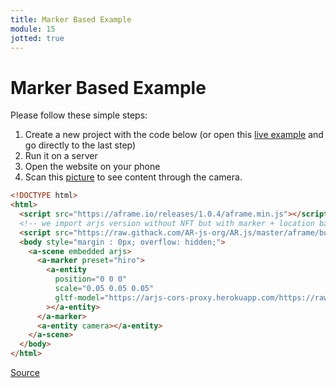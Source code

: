 ```yaml
---
title: Marker Based Example
module: 15
jotted: true
---
```


# Marker Based Example

Please follow these simple steps:

1. Create a new project with the code below (or open this <a href="https://ar-js-org.github.io/AR.js/aframe/examples/marker-based/basic.html" target="_blank">live example</a> and go directly to the last step)
2. Run it on a server
3. Open the website on your phone
4. Scan this <a href="../imgs/hiro.png" target="_blank">picture</a> to see content through the camera.

```html
<!DOCTYPE html>
<html>
  <script src="https://aframe.io/releases/1.0.4/aframe.min.js"></script>
  <!-- we import arjs version without NFT but with marker + location based support -->
  <script src="https://raw.githack.com/AR-js-org/AR.js/master/aframe/build/aframe-ar.js"></script>
  <body style="margin : 0px; overflow: hidden;">
    <a-scene embedded arjs>
      <a-marker preset="hiro">
        <a-entity
          position="0 0 0"
          scale="0.05 0.05 0.05"
          gltf-model="https://arjs-cors-proxy.herokuapp.com/https://raw.githack.com/AR-js-org/AR.js/master/aframe/examples/image-tracking/nft/trex/scene.gltf"
        ></a-entity>
      </a-marker>
      <a-entity camera></a-entity>
    </a-scene>
  </body>
</html>
```

<a href="https://ar-js-org.github.io/AR.js-Docs/" target="_blank">Source</a>